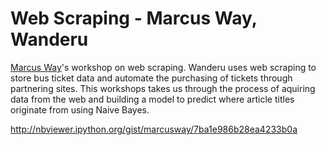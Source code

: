 **Web Scraping - Marcus Way, Wanderu**
===================

[Marcus Way](https://twitter.com/marcus_way)'s workshop on web scraping. Wanderu uses web scraping to store bus ticket data and automate the purchasing of tickets through partnering sites. This workshops takes us through the process of aquiring data from the web and building a model to predict where article titles originate from using Naive Bayes.

http://nbviewer.ipython.org/gist/marcusway/7ba1e986b28ea4233b0a